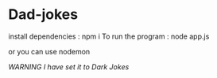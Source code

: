 # Dad-jokes

install dependencies : npm i
To run the program : node app.js

or 
you can use nodemon 

*WARNING I have set it to Dark Jokes*
